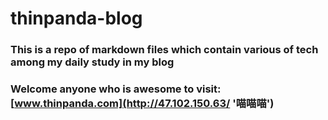 # thinpanda-blog
###  This is a repo of markdown files which contain various of tech among my daily study in my blog 

### Welcome anyone who is awesome to visit: [www.thinpanda.com](http://47.102.150.63/ '喵喵喵')

